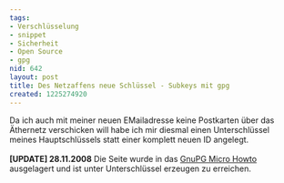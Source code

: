 ```yaml
---
tags:
- Verschlüsselung
- snippet
- Sicherheit
- Open Source
- gpg
nid: 642
layout: post
title: Des Netzaffens neue Schlüssel - Subkeys mit gpg
created: 1225274920
---
```

Da ich auch mit meiner neuen EMailadresse keine Postkarten über das Äthernetz verschicken will habe ich mir diesmal einen Unterschlüssel  meines Hauptschlüssels statt einer komplett neuen ID angelegt.<br /><br />
<strong>[UPDATE] 28.11.2008</strong> Die Seite wurde in das <a href="/gnupg-micro-howto.html">GnuPG Micro Howto</a> ausgelagert und ist unter Unterschlüssel erzeugen zu erreichen.
<!--break-->
